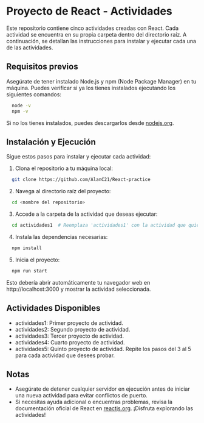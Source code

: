 # Proyecto de React - Actividades
Este repositorio contiene cinco actividades creadas con React. Cada actividad se encuentra en su propia carpeta dentro del directorio raíz. A continuación, se detallan las instrucciones para instalar y ejecutar cada una de las actividades.

## Requisitos previos
Asegúrate de tener instalado Node.js y npm (Node Package Manager) en tu máquina. Puedes verificar si ya los tienes instalados ejecutando los siguientes comandos:

```bash
  node -v
  npm -v
```
Si no los tienes instalados, puedes descargarlos desde [nodejs.org](https://nodejs.org/).

## Instalación y Ejecución
Sigue estos pasos para instalar y ejecutar cada actividad:

1. Clona el repositorio a tu máquina local:
```bash
  git clone https://github.com/AlanC21/React-practice
```

2. Navega al directorio raíz del proyecto:
```bash
  cd <nombre del repositorio>
```

3. Accede a la carpeta de la actividad que deseas ejecutar:
```bash
  cd actividades1  # Reemplaza 'actividades1' con la actividad que quieres iniciar
```

4. Instala las dependencias necesarias:
```bash
  npm install
```

5. Inicia el proyecto:
```bash
  npm run start
```

Esto debería abrir automáticamente tu navegador web en http://localhost:3000 y mostrar la actividad seleccionada.

## Actividades Disponibles
- actividades1: Primer proyecto de actividad.
- actividades2: Segundo proyecto de actividad.
- actividades3: Tercer proyecto de actividad.
- actividades4: Cuarto proyecto de actividad.
- actividades5: Quinto proyecto de actividad.
Repite los pasos del 3 al 5 para cada actividad que desees probar.

## Notas
- Asegúrate de detener cualquier servidor en ejecución antes de iniciar una nueva actividad para evitar conflictos de puerto.
- Si necesitas ayuda adicional o encuentras problemas, revisa la documentación oficial de React en [reactjs.org](https://react.dev).
¡Disfruta explorando las actividades!